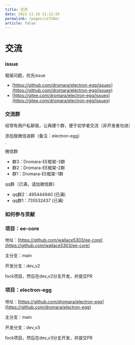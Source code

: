 ```yaml
---
title: 交流
date: 2023-11-16 11:12:19
permalink: /pages/c2720e/
article: false
---
```


# 交流

### issue
框架问题，优先issue
- [https://github.com/dromara/electron-egg/issues](https://github.com/dromara/electron-egg/issues) 
- [https://gitee.com/dromara/electron-egg/issues](https://gitee.com/dromara/electron-egg/issues)

### 交流群
经常有用户私聊我，让再建个群，便于初学者交流（非开发者勿进）

添加我微信进群（备注：electron-egg）

<img style="zoom:20%;" src="https://img01.kaka996.com/ee/wx-1.jpg" >

微信群
- 群3：Dromara-EE框架-3群
- 群2：Dromara-EE框架-2群
- 群1：Dromara-EE框架-1群

qq群（已满，请加微信群）
- qq群2：495444940 (已满)
- qq群1：735532437 (已满)

###  如何参与贡献

###  项目：ee-core 
地址：[https://github.com/wallace5303/ee-core](https://github.com/wallace5303/ee-core)

主分支：main

开发分支：dev_v2

fock项目，然后在dev_v2分支开发，并提交PR

###  项目：electron-egg
地址：[https://github.com/dromara/electron-egg](https://github.com/dromara/electron-egg)

主分支：main

开发分支：dev_v3

fock项目，然后在dev_v3分支开发，并提交PR



